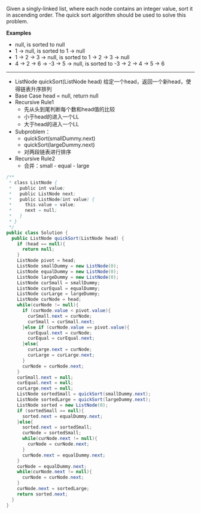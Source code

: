 Given a singly-linked list, where each node contains an integer value, sort it in ascending order. The quick sort algorithm should be used to solve this problem.

**Examples**

- null, is sorted to null
- 1 -> null, is sorted to 1 -> null
- 1 -> 2 -> 3 -> null, is sorted to 1 -> 2 -> 3 -> null
- 4 -> 2 -> 6 -> -3 -> 5 -> null, is sorted to -3 -> 2 -> 4 -> 5 -> 6

***

- ListNode quickSort(ListNode head)
	给定一个head，返回一个新head，使得链表升序排列
- Base Case
	head = null, return null
- Recursive Rule1
	- 先从头到尾判断每个数和head值的比较
	- 小于head的进入一个LL
	- 大于head的进入一个LL
- Subproblem：
	- quickSort(smallDummy.next)
	- quickSort(largeDummy.next)
	- 对两段链表进行排序
- Recursive Rule2
	- 合并：small - equal - large

```java
/**
 * class ListNode {
 *   public int value;
 *   public ListNode next;
 *   public ListNode(int value) {
 *     this.value = value;
 *     next = null;
 *   }
 * }
 */
public class Solution {
  public ListNode quickSort(ListNode head) {
    if (head == null){
      return null;
    }
    ListNode pivot = head;
    ListNode smallDummy = new ListNode(0);
    ListNode equalDummy = new ListNode(0);
    ListNode largeDummy = new ListNode(0);
    ListNode curSmall = smallDummy;
    ListNode curEqual = equalDummy;
    ListNode curLarge = largeDummy;
    ListNode curNode = head;
    while(curNode != null){
      if (curNode.value < pivot.value){
        curSmall.next = curNode;
        curSmall = curSmall.next;
      }else if (curNode.value == pivot.value){
        curEqual.next = curNode;
        curEqual = curEqual.next;
      }else{
        curLarge.next = curNode;
        curLarge = curLarge.next;
      }
      curNode = curNode.next;
    }
    curSmall.next = null;
    curEqual.next = null;
    curLarge.next = null;
    ListNode sortedSmall = quickSort(smallDummy.next);
    ListNode sortedLarge = quickSort(largeDummy.next);
    ListNode sorted = new ListNode(0);
    if (sortedSmall == null){
      sorted.next = equalDummy.next;
    }else{
      sorted.next = sortedSmall;
      curNode = sortedSmall;
      while(curNode.next != null){
        curNode = curNode.next;
      }
      curNode.next = equalDummy.next;
    }
    curNode = equalDummy.next;
    while(curNode.next != null){
      curNode = curNode.next;
    }
    curNode.next = sortedLarge;
    return sorted.next;
  }
}

```